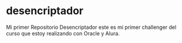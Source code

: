 # desencriptador
Mi primer Repositorio Desencriptador
este es mi primer challenger  del curso que estoy realizando con Oracle y Alura. 

